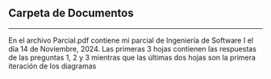 ## Carpeta de Documentos
---
En el archivo Parcial.pdf contiene mi parcial de Ingeniería de Software I el día 14 de Noviembre, 2024. Las primeras 3 hojas contienen las respuestas de las preguntas 1, 2 y 3 mientras que las últimas dos hojas son la primera iteración de los diagramas
